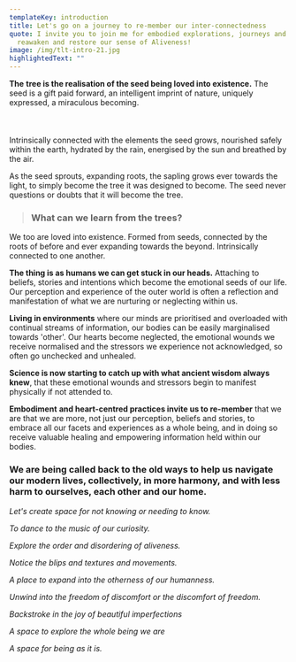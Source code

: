 ```yaml
---
templateKey: introduction
title: Let's go on a journey to re-member our inter-connectedness
quote: I invite you to join me for embodied explorations, journeys and events to
  reawaken and restore our sense of Aliveness!
image: /img/tlt-intro-21.jpg
highlightedText: ""
---
```

**The** **tree is the realisation of the seed being loved into existence.** The seed is a gift paid forward, an intelligent imprint of nature, uniquely expressed, a miraculous becoming.
<br/> 
<br/>
<br/> 
<br/> 
Intrinsically connected with the elements the seed grows, nourished safely within the earth, hydrated by the rain, energised by the sun and breathed by the air. 

As the seed sprouts, expanding roots, the sapling grows ever towards the light, to simply become the tree it was designed to become. The seed never questions or doubts that it will become the tree.

> ### **What can we learn from the trees?**

We too are loved into existence. Formed from seeds, connected by the roots of before and ever expanding towards the beyond. Intrinsically connected to one another. 

**The thing is as humans we can get stuck in our heads.** Attaching to beliefs, stories and intentions which become the emotional seeds of our life. Our perception and experience of the outer world is often a reflection and manifestation of what we are nurturing or neglecting within us. 

**Living in environments** where our minds are prioritised and overloaded with continual streams of information, our bodies can be easily marginalised towards 'other'. Our hearts become neglected, the emotional wounds we receive normalised and the stressors we experience not acknowledged, so often go unchecked and unhealed. 

**Science is now starting to catch up with what ancient wisdom always knew**, that these emotional wounds and stressors begin to manifest physically if not attended to. 

**Embodiment** **and heart-centred practices invite us to re-member** that we are that we are more, not just our perception, beliefs and stories, to embrace all our facets and experiences as a whole being, and in doing so receive valuable healing and empowering information held within our bodies.

### We are being called back to the old ways to help us navigate our modern lives, collectively, in more harmony, and with less harm to ourselves, each other and our home.

*Let's create space for not knowing or needing to know.* 

*To dance to the music of our curiosity.* 

*Explore the order and disordering of aliveness.* 

*Notice the blips and textures and movements.* 

*A place to expand into the otherness of our humanness.* 

*Unwind into the freedom of discomfort or the discomfort of freedom.* 

*Backstroke in the joy of beautiful imperfections* 

*A space to explore the whole being we are* 

*A space for being as it is.*